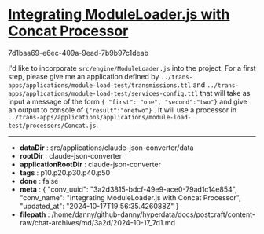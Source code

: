 # [Integrating ModuleLoader.js with Concat Processor](https://claude.ai/chat/3a2d3815-bdcf-49e9-ace0-79ad1c14e854)

7d1baa69-e6ec-409a-9ead-7b9b97c1deab

I'd like to incorporate `src/engine/ModuleLoader.js` into the project. For a first step, please give me an application defined by `../trans-apps/applications/module-load-test/transmissions.ttl` and `../trans-apps/applications/module-load-test/services-config.ttl` that will take as input a message of the form `{ "first": "one", "second":"two"}` and give an output to console of `{"result":"onetwo"}` . It will use a processor in `../trans-apps/applications/applications/module-load-test/processors/Concat.js`.

---

* **dataDir** : src/applications/claude-json-converter/data
* **rootDir** : claude-json-converter
* **applicationRootDir** : claude-json-converter
* **tags** : p10.p20.p30.p40.p50
* **done** : false
* **meta** : {
  "conv_uuid": "3a2d3815-bdcf-49e9-ace0-79ad1c14e854",
  "conv_name": "Integrating ModuleLoader.js with Concat Processor",
  "updated_at": "2024-10-17T19:56:35.426088Z"
}
* **filepath** : /home/danny/github-danny/hyperdata/docs/postcraft/content-raw/chat-archives/md/3a2d/2024-10-17_7d1.md